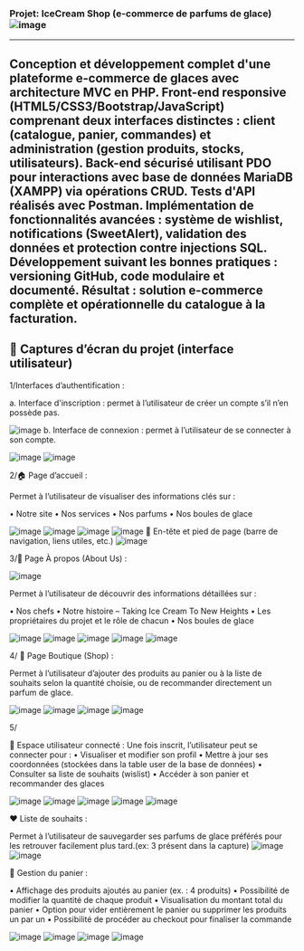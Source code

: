 ###  Projet: IceCream Shop (e-commerce de parfums de glace) ![image](https://github.com/user-attachments/assets/6aca1d34-074a-4503-b92a-874ba9595c5c)

---
Conception et développement complet d'une plateforme e-commerce de glaces avec architecture MVC en PHP. Front-end responsive (HTML5/CSS3/Bootstrap/JavaScript) comprenant deux interfaces distinctes : client (catalogue, panier, commandes) et administration (gestion produits, stocks, utilisateurs). Back-end sécurisé utilisant PDO pour interactions avec base de données MariaDB (XAMPP) via opérations CRUD. Tests d'API réalisés avec Postman. Implémentation de fonctionnalités avancées : système de wishlist, notifications (SweetAlert), validation des données et protection contre injections SQL. Développement suivant les bonnes pratiques : versioning GitHub, code modulaire et documenté. Résultat : solution e-commerce complète et opérationnelle du catalogue à la facturation.
---
## 📸 Captures d’écran du projet (interface utilisateur)

1/Interfaces d’authentification :

a. Interface d'inscription : permet à l’utilisateur de créer un compte s’il n’en possède pas.

![image](https://github.com/user-attachments/assets/183006fb-5531-409a-aba6-ff866c96a50f)
b. Interface de connexion : permet à l’utilisateur de se connecter à son compte.

![image](https://github.com/user-attachments/assets/7ac4713b-97b1-46a8-82bd-a870cffabda3)
![image](https://github.com/user-attachments/assets/13f07c0b-6c25-48b8-b5a4-1c9957c53a0d)

2/🏠 Page d’accueil :

Permet à l’utilisateur de visualiser des informations clés sur :

• Notre site
• Nos services
• Nos parfums
• Nos boules de glace

![image](https://github.com/user-attachments/assets/f8c69abe-1832-4266-8c6b-a92c301595e3)
![image](https://github.com/user-attachments/assets/f345db71-7d21-4080-b07b-6f3653d6d74c)
![image](https://github.com/user-attachments/assets/9d278825-907a-49d0-b38f-c0fbed7111d7)
![image](https://github.com/user-attachments/assets/c594a84e-4002-4b08-8386-eeec4a091afe)
🧭 En-tête et pied de page (barre de navigation, liens utiles, etc.)
![image](https://github.com/user-attachments/assets/5cc6def8-6edc-47e0-a34a-c6bd4079352e)

3/📖 Page À propos (About Us) :

![image](https://github.com/user-attachments/assets/e3ccb7e1-cba8-499a-ac62-71cb187fc4d6)

Permet à l’utilisateur de découvrir des informations détaillées sur :

• Nos chefs
• Notre histoire – Taking Ice Cream To New Heights
• Les propriétaires du projet et le rôle de chacun
• Nos boules de glace

![image](https://github.com/user-attachments/assets/b1fe6425-b788-4070-baf9-2f5b5269dfd6)
![image](https://github.com/user-attachments/assets/63d41452-ac38-4b61-96af-bf1043a1db8c)
![image](https://github.com/user-attachments/assets/13a08039-07c0-4271-b0e6-36b749b0f70e)
![image](https://github.com/user-attachments/assets/1ef99091-a63d-477c-b130-3d83ef5c5674)
![image](https://github.com/user-attachments/assets/67debf65-bfb3-4bb0-9eb2-e394e868cdea)


4/ 🛒 Page Boutique (Shop) :

Permet à l’utilisateur d’ajouter des produits au panier ou à la liste de souhaits selon la quantité choisie, ou de recommander directement un parfum de glace.

![image](https://github.com/user-attachments/assets/78182307-13d1-4298-92da-2a406bd87aac)
![image](https://github.com/user-attachments/assets/e2cabefa-14d5-4877-804d-47a8dff0283e)
![image](https://github.com/user-attachments/assets/1776d7fa-4fc9-4dcb-b112-6551f6568e66)
![image](https://github.com/user-attachments/assets/dfed85cd-cbca-42cd-874b-c8e25b316cd8)

5/

👤 Espace utilisateur connecté :
Une fois inscrit, l’utilisateur peut se connecter pour :
• Visualiser et modifier son profil
• Mettre à jour ses coordonnées (stockées dans la table user de la base de données)
• Consulter sa liste de souhaits (wislist)
• Accéder à son panier et recommander des glaces

![image](https://github.com/user-attachments/assets/3ee02292-4797-4f9d-a072-bfe47e94a6e9)
![image](https://github.com/user-attachments/assets/1248ad1d-00c2-4da7-8369-5fbd7e29f304)
![image](https://github.com/user-attachments/assets/2a524842-8878-4aba-b8f6-7a7256b07dd9)
![image](https://github.com/user-attachments/assets/04587243-9d3f-467d-893d-202f2d76d1bd)
![image](https://github.com/user-attachments/assets/8af4fc81-0804-45ce-b783-96de52b60fc4)

❤️ Liste de souhaits :

Permet à l’utilisateur de sauvegarder ses parfums de glace préférés pour les retrouver facilement plus tard.(ex: 3 présent dans la capture) 
![image](https://github.com/user-attachments/assets/3c13899d-af7b-48c7-b361-8ed09e2b1cc6)
![image](https://github.com/user-attachments/assets/78858546-533e-4f76-927c-ff19532f9c08)

🧺 Gestion du panier :

• Affichage des produits ajoutés au panier (ex. : 4 produits)
• Possibilité de modifier la quantité de chaque produit
• Visualisation du montant total du panier
• Option pour vider entièrement le panier ou supprimer les produits un par un
• Possibilité de procéder au checkout pour finaliser la commande

![image](https://github.com/user-attachments/assets/d93cdc5b-3e7a-4a28-823c-3a2aaf9d6357)
![image](https://github.com/user-attachments/assets/adf985a9-a22b-4760-884c-c4825f748116)
![image](https://github.com/user-attachments/assets/a89a6aeb-1ea0-4026-a063-5552d763fa80)
![image](https://github.com/user-attachments/assets/ec485b7e-22ae-4e12-9272-688d76581651)




















